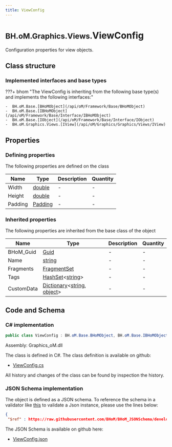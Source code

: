 ```yaml
---
title: ViewConfig
---
```


# <small>BH.oM.Graphics.Views.</small>**ViewConfig**

Configuration properties for view objects.

## Class structure

### Implemented interfaces and base types

???+ bhom "The ViewConfig is inheriting from the following base type(s) and implements the following interfaces:"

    -  BH.oM.Base.[BHoMObject](/api/oM/Framework/Base/BHoMObject)
    -  BH.oM.Base.[IBHoMObject](/api/oM/Framework/Base/Interface/IBHoMObject)
    -  BH.oM.Base.[IObject](/api/oM/Framework/Base/Interface/IObject)
    -  BH.oM.Graphics.Views.[IView](/api/oM/Graphics/Graphics/Views/IView)


## Properties



### Defining properties

The following properties are defined on the class

| Name             | Type             | Description      | Quantity         |
|------------------|------------------|------------------|------------------|
| Width | [double](https://learn.microsoft.com/en-us/dotnet/api/System.Double?view=netstandard-2.0) | - | - |
| Height | [double](https://learn.microsoft.com/en-us/dotnet/api/System.Double?view=netstandard-2.0) | - | - |
| Padding | [Padding](/api/oM/Graphics/Graphics/Misc/Padding) | - | - |


### Inherited properties
The following properties are inherited from the base class of the object

| Name             | Type             | Description      | Quantity         |
|------------------|------------------|------------------|------------------|
| BHoM_Guid | [Guid](https://learn.microsoft.com/en-us/dotnet/api/System.Guid?view=netstandard-2.0) | - | - |
| Name | [string](https://learn.microsoft.com/en-us/dotnet/api/System.String?view=netstandard-2.0) | - | - |
| Fragments | [FragmentSet](/api/oM/Framework/Base/FragmentSet) | - | - |
| Tags | [HashSet](https://learn.microsoft.com/en-us/dotnet/api/System.Collections.Generic.HashSet-1?view=netstandard-2.0)&lt;[string](https://learn.microsoft.com/en-us/dotnet/api/System.String?view=netstandard-2.0)&gt; | - | - |
| CustomData | [Dictionary](https://learn.microsoft.com/en-us/dotnet/api/System.Collections.Generic.Dictionary-2?view=netstandard-2.0)&lt;[string](https://learn.microsoft.com/en-us/dotnet/api/System.String?view=netstandard-2.0), [object](https://learn.microsoft.com/en-us/dotnet/api/System.Object?view=netstandard-2.0)&gt; | - | - |


## Code and Schema

### C# implementation

``` C# title="C#"
public class ViewConfig : BH.oM.Base.BHoMObject, BH.oM.Base.IBHoMObject, BH.oM.Base.IObject, BH.oM.Graphics.Views.IView
```

Assembly: Graphics_oM.dll

The class is defined in C#. The class definition is available on github:

- [ViewConfig.cs](https://github.com/BHoM/BHoM/blob/develop/Graphics_oM/Views\ViewConfig.cs)

All history and changes of the class can be found by inspection the history.
### JSON Schema implementation

The object is defined as a JSON schema. To reference the schema in a validator like [this](https://www.jsonschemavalidator.net/) to validate a Json instance, please use the lines below:

``` json title="JSON Schema"
{
 "$ref" : https://raw.githubusercontent.com/BHoM/BHoM_JSONSchema/develop/Graphics_oM/Views/ViewConfig.json}
```

The JSON Schema is available on github here:

- [ViewConfig.json](https://github.com/BHoM/BHoM_JSONSchema/blob/develop/Graphics_oM/Views/ViewConfig.json)

